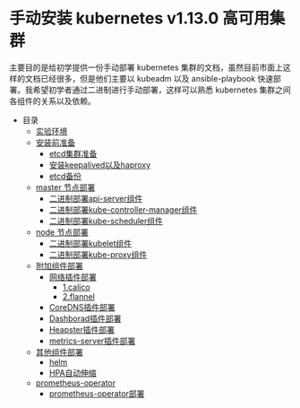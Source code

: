 # 手动安装 kubernetes v1.13.0 高可用集群
主要目的是给初学提供一份手动部署 kubernetes 集群的文档，虽然目前市面上这样的文档已经很多，但是他们主要以 kubeadm 以及 ansible-playbook 快速部署。我希望初学者通过二进制进行手动部署，这样可以熟悉 kubernetes 集群之间各组件的关系以及依赖。

+ 目录
  * [实验环境]()
  * [安装前准备](./01.基础环境准备.md)
    * [etcd集群准备](./02.创建etcd集群.md)
    * [安装keepalived以及haproxy](./03.keepalived+haproxy负载.md)
    * [etcd备份](./ops/etcd/etcd_cluster_backup_recovery.md)
  * [master 节点部署]()
    * [二进制部署api-server组件](./04.kube-apiserver.md)
    * [二进制部署kube-controller-manager组件](./05.kube-controller-manager.md)
    * [二进制部署kube-scheduler组件](./06.kube-scheduler.md)
  * [node 节点部署]()
    * [二进制部署kubelet组件](./07.kubelet-node部署.md)
    * [二进制部署kube-proxy组件](./08.kube-proxy部署.md)
  * [附加组件部署]( )
    * [网络插件部署](二选一)
      * [1.calico](./09-1.calico网络设置.md)
      * [2.flannel](./09-2.flannel网络设置.md)
    * [CoreDNS插件部署](./10.coredns.md)
    * [Dashborad插件部署](./11.dashboard.md)
    * [Heapster插件部署](./12.heapster.md)
    * [metrics-server插件部署](./13.metrics-server.md)
  * [其他组件部署]( )
    * [helm](./15.helm安装部署.md)
    * [HPA自动伸缩](./14.HorizontalPodAutoscaling.md)
  * [prometheus-operator]( )
    * [prometheus-operator部署](./16.通过helm部署prometheus-operator监控.md)
